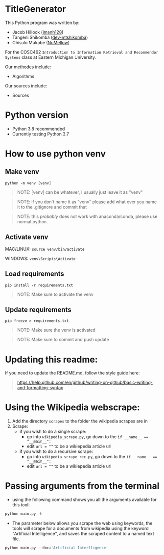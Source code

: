# TitleGenerator
This Python program was written by:
- Jacob Hillock ([jmanh128](https://github.com/jmanh128))
- Tangeni Shikomba ([dev-mtshikomba](https://github.com/dev-mtshikomba))
- Chisulo Mukabe ([NuMellow](https://github.com/NuMellow))

For the COSC462 `Introduction to Information Retrieval and Recommendor Systems` class at Eastern Michigan University.

Our methodes include:
- Algorithms

Our sources include:
- Sources

# Python version

- Python 3.8 recommended
- Currently testing Python 3.7 

# How to use python venv
## **Make venv**
`python -m venv [venv]`

> NOTE: [venv] can be whatever, I usually just leave it as "venv"

> NOTE: if you don't name it as "venv" please add what ever you name it to the .gitignore and commit that

> NOTE: this *probably* does not work with anaconda/conda, please use normal python.

## **Activate venv**
MAC/LINUX: `source venv/bin/activate`

WINDOWS: `venv\Scripts\Activate`

## **Load requirements**
`pip install -r requirements.txt`

> NOTE: Make sure to activate the venv

## **Update requirements**
`pip freeze > requirements.txt`

> NOTE: Make sure the venv is activated

> NOTE: Make sure to commit and push update


# Updating this readme:
If you need to update the README.md, follow the style guide here: 
> https://help.github.com/en/github/writing-on-github/basic-writing-and-formatting-syntax

# Using the Wikipedia webscrape:
1. Add the directory `scrapes` to the folder the wikipedia scrapes are in
2. Scrape:
   - if you wish to do a single scrape:
     - go into `wikipedia_scrape.py`, go down to the `if __name__ == "__main__":`
     - edit `url = ""` to be a wikiepedia article url
   - if you wish to do a recursive scrape:
     - go into `wikipedia_scrape_rec.py`, go down to the `if __name__ == "__main__":`
     - edit `url = ""` to be a wikiepedia article url

# Passing arguments from the terminal
- using the following command shows you all the arguments available for this tool:
```python
python main.py -h
```
- The parameter below allows you scrape the web using keywords, the tools will scrape for a documents from wikipedia using the keyword "Artificial Intelligence", and saves the scraped content to a named text file.
```python
python main.py --doc='Artificial Interlligence'
```